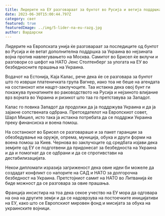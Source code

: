 ```yaml
---
title: Лидерите на ЕУ разговараат за бунтот во Русија и ветија поддршка за Украина
date: 2023-06-30T15:00:44.797Z
category: свет
featured: true
featuredImage: ../img/5-lider-na-eu-razg.jpg
author: Вардарски
---
```

Лидерите на Европската унија ќе разговараат за последиците од бунтот во Русија и ќе ветат дополнителна поддршка за Украина во нејзината војна против навлегувањето на Москва. Самитот во Брисел ќе вклучи и разговори со шефот на НАТО Јенс Столтенберг за улогата на ЕУ во безбедносните прашања на Украина.

Водачот на Естонија, Каја Калас, рече дека ќе се разговара за бунтот што го изврши платеничката група Вагнер, иако тоа не беше на агендата на состанокот или нацрт-заклучоците. Таа истакна дека овој бунт ги покажува пукнатините во раководството на Русија и нејзиното влијание врз војната во Украина и ризикот што таа го претставува за Западот.

Калас го повика Западот да продолжи да ја поддржува Украина и да ја зајакне сопствената одбрана. Претседателот на Европскиот совет, Шарл Мишел, исто така ја истакна потребата да се поддржи Украина преку финансиска и воена помош.

На состанокот во Брисел се разговараше и за пакет гаранции за обезбедување на оружје, опрема, муниција, обука и други форми на воена помош за Киев. Чернова во заклучоците од средбата изјави дека земјите од ЕУ се подготвени да придонесат за безбедноста на Украина и да и помогнат да се одбрани и да се спротивстави на дестабилизацијата.

Некои дипломати изразија загриженост дека овие идеи би можеле да создадат конфликт со напорите на САД и НАТО за долгорочна безбедност на Украина. Претстојниот самит на НАТО во Литванија ќе биде можност да се разговара за овие прашања.

Франција инсистира на тоа дека секое учество на ЕУ мора да одговара на она на другите земји и да се надоврзува на постоечките иницијативи на ЕУ, како што се Европскиот мировен фонд и мисијата за обука на украинските војници.